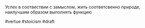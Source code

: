 Успех в соотвествии с замыслом, жить соответсвенно природе, наилучшим образом выполнять функцию 

#vertue #stoicism 
#draft